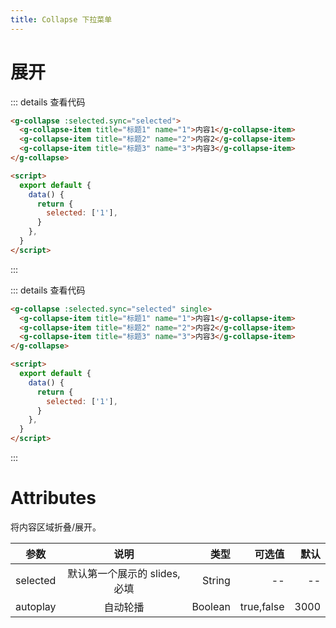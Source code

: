 ```yaml
---
title: Collapse 下拉菜单
---
```


# 展开

<ClientOnly>
  <collapse-demo-1></collapse-demo-1>
</ClientOnly>

::: details 查看代码

```html
<g-collapse :selected.sync="selected">
  <g-collapse-item title="标题1" name="1">内容1</g-collapse-item>
  <g-collapse-item title="标题2" name="2">内容2</g-collapse-item>
  <g-collapse-item title="标题3" name="3">内容3</g-collapse-item>
</g-collapse>

<script>
  export default {
    data() {
      return {
        selected: ['1'],
      }
    },
  }
</script>
```

:::
<ClientOnly>
<collapse-demo-2></collapse-demo-2>
</ClientOnly>

::: details 查看代码

```html
<g-collapse :selected.sync="selected" single>
  <g-collapse-item title="标题1" name="1">内容1</g-collapse-item>
  <g-collapse-item title="标题2" name="2">内容2</g-collapse-item>
  <g-collapse-item title="标题3" name="3">内容3</g-collapse-item>
</g-collapse>

<script>
  export default {
    data() {
      return {
        selected: ['1'],
      }
    },
  }
</script>
```

:::

# Attributes

将内容区域折叠/展开。

| 参数     |             说明             |    类型 |     可选值 | 默认 |
| -------- | :--------------------------: | ------: | ---------: | ---: |
| selected | 默认第一个展示的 slides,必填 |  String |         -- |   -- |
| autoplay |           自动轮播           | Boolean | true,false | 3000 |
